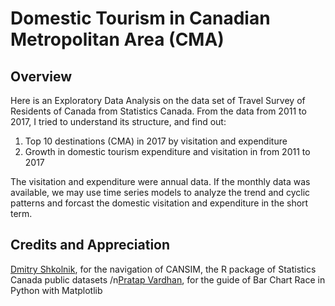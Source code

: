 # Domestic Tourism in Canadian Metropolitan Area (CMA)

## Overview

Here is an Exploratory Data Analysis on the data set of Travel Survey of Residents of Canada from Statistics Canada. From the data from 2011 to 2017, I tried to understand its structure, and find out:
    
1. Top 10 destinations (CMA) in 2017 by visitation and expenditure
2. Growth in domestic tourism expenditure and visitation in  from 2011 to 2017

The visitation and expenditure were annual data. If the monthly data was available, we may use time series models to analyze the trend and cyclic patterns and forcast the domestic visitation and expenditure in the short term.

## Credits and Appreciation

<a href="https://www.dshkol.com/">Dmitry Shkolnik</a>, for the navigation of CANSIM, the R package of Statistics Canada public datasets
/n<a href="https://towardsdatascience.com/bar-chart-race-in-python-with-matplotlib-8e687a5c8a41">Pratap Vardhan</a>, for the guide of Bar Chart Race in Python with Matplotlib
